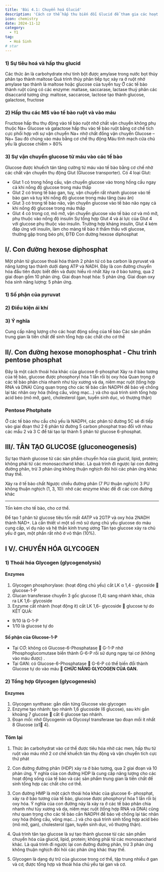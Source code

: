 ```yaml
---
title: 'Bài 4.1: Chuyển hoá Glucid'
description: 'Cách cơ thể hấp thu biến đổi Glucid để tham gia các hoạt động sống của tế bào'
icon: chemistry
date: 2024-11-12
category:
  - Y1
tag:
  - Hoá Sinh
# star
---
```


<!-- markdownlint-disable MD024 -->

### 1) Sự tiêu hoá và hấp thu glucid

Các thức ăn là carbohydrate như tinh bột được amylase trong nước bọt thủy phân tạo thành maltose
Quá trình thủy phân tiếp tục xảy ra ở ruột nhờ amylase tạo thành là maltose hoặc glucose của tuyến tuỵ
Ở các tế bào thành ruột cũng có các enzyme: maltase, saccarase, lactase thuỷ phân các disaccarid tương ứng: maltose, saccarose, lactose tạo thành glucose, galactose, fructose

### 2) Hấp thu các MS vào tế bào ruột và vào máu

Fructose hấp thu thụ động vào tế bào ruột nhờ chất vận chuyển không phụ thuộc Na+
Glucose và galactose hấp thu vào tế bào ruột bằng cơ chế tích cực phối hợp với sự vận chuyển Na+ nhờ chất đồng vận chuyển Glucose – Na+
Sau đó chúng vào máu bằng cơ chế thụ động
Máu tĩnh mạch cửa chủ yếu là glucose chiếm > 80%

### 3) Sự vận chuyển glucose từ máu vào các tế bào

Glucose được khuếch tán tăng cường từ máu vào tế bào bằng cơ chế nhờ các chất vận chuyển thụ động Glut (Glucose transporter). Có 4 loại Glut:

* Glut 1 có trong hồng cầu, vận chuyển glucose vào trong hồng cầu ngay cả khi nồng độ glucose trong máu thấp
* Glut 2 có trong tế bào gan, tuỵ, vận chuyển rất nhanh glucose vào tế bào gan và tuỵ khi nồng độ glucose trong máu tăng (sau ăn)
* Glut 3 có trong tế bào não, vận chuyển glucose vào tế bào não ngay cả khi nồng độ glucose trong máu thấp
* Glut 4 có trong cơ, mô mỡ, vận chuyển glucose vào tế bào cơ và mô mỡ, phụ thuộc vào nồng độ insulin
  Sự tổng hợp Glut 4 và ái lực của Glut 4 với glucose phụ thuộc vào insulin. Trường hợp kháng insulin, Glut 4 kém đáp ứng với insulin, làm cho màng tế bào ít thẩm thấu với glucose, thường gặp trong béo phì, ĐTĐ
  Con đường hexose diphosphat

## I/. Con đường hexose diphosphat

Một phân tử glucose thoái hóa thành 2 phân tử có ba carbon là pyruvat và năng lượng tạo thành dưới dạng ATP và NADH.
Đây là con đường chuyển hóa đầu tiên được biết đến và được hiểu rõ nhất
Xảy ra ở bào tương, qua 2 giai đoạn gồm 10 phản ứng. Giai đoạn hoạt hóa: 5 phản ứng. Giai đoạn oxy hóa sinh năng lượng: 5 phản ứng.

### 1) Số phận của pyruvat

### 2) Điều kiện ái khí

### 3) Ý nghĩa

Cung cấp năng lượng cho các hoạt động sống của tế bào
Các sản phẩm trung gian là tiền chất để sinh tổng hợp các
chất cho cơ thể

## II/. Con đường hexose monophosphat - Chu trình pentose phosphat

Đây là một cách thoái hóa khác của glucose 6-phosphat
Xảy ra ở bào tương của tế bào, glucose được phosphoryl hóa 1 lần rồi bị oxy hóa
Quan trọng ở các tế bào phân chia nhanh như tủy xương và da, niêm mạc ruột (tổng hợp RNA và DNA)
Cũng quan trọng cho các tế bào cần NADPH để bảo vệ chống lại tác nhân oxy hóa (hồng cầu, võng mạc…) và cho quá trình sinh tổng hợp acid béo (mô mỡ, gan), cholesterol
(gan, tuyến sinh dục, vỏ thượng thận)

### Pentose Photphate

Ở các tế bào nhu cầu chủ yếu là NADPH, các phân tử đường 5C sẽ đi tiếp vào giai đoạn thứ 2
6 phân tử đường 5 carbon phosphat trao đổi với nhau các mẩu 2 và 3 C để tái tạo lại thành 5 phân tử glucose 6-phosphat.

## III/. TÂN TẠO GLUCOSE (gluconeogenesis)

Sự tạo thành glucose từ các sản phẩm chuyển hóa của glucid, lipid, protein; không phải từ các monosaccharid khác.
Là quá trình đi ngược lại con đường đường phân, trừ 3 phản ứng không thuận nghịch đòi hỏi các phản ứng khác thay thế.

<!-- Picture-->

Xảy ra ở tế bào chất
Ngược chiều đường phân (7 PU thuận nghịch)
3 PU không thuận nghịch (1, 3, 10): nhờ các enzyme khác để đi các con đường khác

<hr>
Tốn kém cho tế bào, cho cơ thể.

Để tạo 1 phân tử glucose tiêu tốn mất 4ATP và 2GTP và oxy hóa 2NADH thành NAD+.
Là cần thiết vì một số mô sử dụng chủ yếu glucose do máu cung cấp, ví dụ não và hệ thần kinh trung ương
Tân tạo glucose xảy ra chủ yếu ở gan, một phần rất nhỏ ở vỏ thận (10%).

## I V/. CHUYỂN HÓA GLYCOGEN

### 1) Thoái hóa Glycogen (glycogenolysis)

#### Enzymes

1. Glycogen phosphorylase:
   (hoạt động chủ yếu) cắt LK α 1,4 - glycoside  glucose-1-P
2. Glucan transferase
   chuyển 3 gốc glucose (1,4) sang nhánh khác, chừa ra LK 1,6- glycoside
3. Enzyme cắt nhánh
   (hoạt động ít) cắt LK 1,6- glycoside  glucose tự do
   KẾT QUẢ:

* 9/10 là G-1-P
* 1/10 là glucose tự do

#### Số phận của Glucose-1-P

* Tại CƠ: không có Glucose-6-Phosphatase  G-1-P nhờ Phosphoglucomutase biến thành G-6-P rồi sử dụng ngay tại cơ (không vào máu được) .
* Tại GAN: có Glucose-6-Phosphatase  G-6-P có thể biến đổi thành Glucose tự do vào máu  **CHỨC NĂNG GLYCOGEN CỦA GAN.**

### 2) Tổng hợp Glycogen (glycogenesis)

#### Enzymes

1. Glycogen synthase: gắn dần từng Glucose vào glycogen
2. Enzyme tạo nhánh: tạo nhánh 1,6 glucoside (6 glucose), sau khi gắn khoảng 7 glucose  cắt 6 glucose tạo nhánh.
3. Đoạn mồi: nhờ Glycogenin và Glycosyl transferase tạo đoạn mồi ít nhất 8 Glucose (α1 4).

### Tóm lại

1. Thức ăn carbohydrat vào cơ thể được tiêu hóa nhờ các men, hấp thu từ ruột vào máu nhờ 2 cơ chế khuếch tán thụ động và vận chuyển tích cực thứ phát

2. Con đường đường phân (HDP) xảy ra ở bào tương, qua 2 giai đoạn và 10 phản ứng. Ý nghĩa của con đường HDP là cung cấp năng lượng cho các hoạt động sống của tế bào và các sản phẩm trung gian là tiền chất để sinh tổng hợp các chất cho cơ thể.

3. Con đường HMP là một cách thoái hóa khác của glucose 6- phosphat, xảy ra ở bào tương của tế bào, glucose được phosphoryl hóa 1 lần rồi bị oxy hóa. Ý nghĩa của con đường này là xảy ra ở các tế bào phân chia nhanh như tủy xương và da, niêm mạc ruột (tổng hợp RNA và DNA) cũng như quan trọng cho các tế bào cần NADPH để bảo vệ chống lại tác nhân oxy hóa (hồng cầu, võng mạc…) và cho quá trình sinh tổng hợp acid béo (mô mỡ, gan), cholesterol (gan, tuyến sinh dục, vỏ thượng thận).

4. Quá trình tân tạo glucose là sự tạo thành glucose từ các sản phẩm chuyển hóa của glucid, lipid, protein; không phải từ các monosaccharid khác. Là quá trình đi ngược lại con đường đường phân, trừ 3 phản ứng không thuận nghịch đòi hỏi các phản ứng khác thay thế.

5. Glycogen là dạng dự trữ của glucose trong cơ thể,
   tập trung nhiều ở gan và cơ, được tổng hợp và thoái hóa chủ yếu tại gan và cơ.
